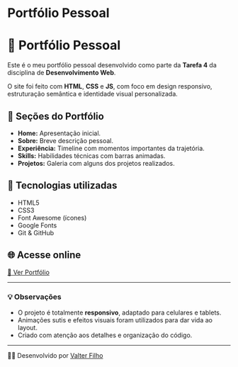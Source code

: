 # Portfólio Pessoal

# 💼 Portfólio Pessoal

Este é o meu portfólio pessoal desenvolvido como parte da **Tarefa 4** da disciplina de **Desenvolvimento Web**.

O site foi feito com **HTML**, **CSS** e **JS**, com foco em design responsivo, estruturação semântica e identidade visual personalizada.

## 📌 Seções do Portfólio

- **Home:** Apresentação inicial.
- **Sobre:** Breve descrição pessoal.
- **Experiência:** Timeline com momentos importantes da trajetória.
- **Skills:** Habilidades técnicas com barras animadas.
- **Projetos:** Galeria com alguns dos projetos realizados.

## 🚀 Tecnologias utilizadas

- HTML5
- CSS3
- Font Awesome (ícones)
- Google Fonts
- Git & GitHub

## 🌐 Acesse online

[🔗 Ver Portfólio ](https://portfolio-vf.netlify.app/)

---

### 💡 Observações

- O projeto é totalmente **responsivo**, adaptado para celulares e tablets.
- Animações sutis e efeitos visuais foram utilizados para dar vida ao layout.
- Criado com atenção aos detalhes e organização do código.

---

👨‍💻 Desenvolvido por [Valter Filho](https://github.com/Valter-construct3)

